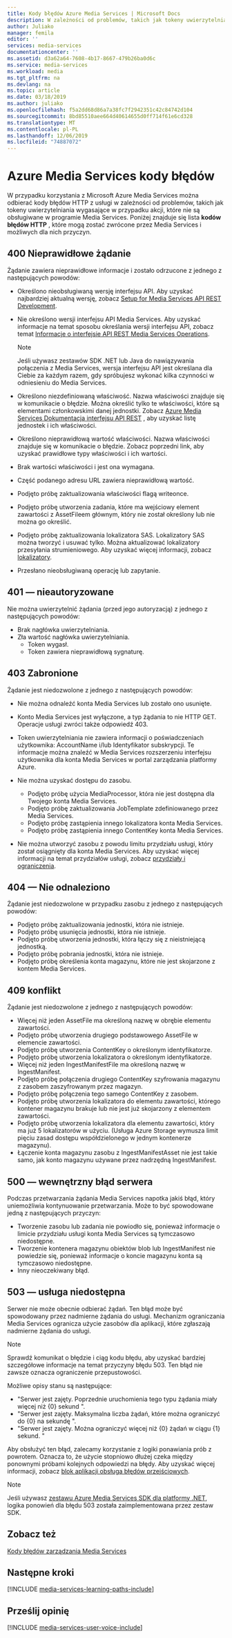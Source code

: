 ```yaml
---
title: Kody błędów Azure Media Services | Microsoft Docs
description: W zależności od problemów, takich jak tokeny uwierzytelniania, które nie są obsługiwane w programie Media Services, mogą zostać wyświetlone kody błędów HTTP z usługi. Ten artykuł zawiera omówienie kodów błędów interfejsu API Azure Media Services V2.
author: Juliako
manager: femila
editor: ''
services: media-services
documentationcenter: ''
ms.assetid: d3a62a64-7608-4b17-8667-479b26ba0d6c
ms.service: media-services
ms.workload: media
ms.tgt_pltfrm: na
ms.devlang: na
ms.topic: article
ms.date: 03/18/2019
ms.author: juliako
ms.openlocfilehash: f5a2dd68d86a7a38fc7f2942351c42c84742d104
ms.sourcegitcommit: 8bd85510aee664d40614655d0ff714f61e6cd328
ms.translationtype: MT
ms.contentlocale: pl-PL
ms.lasthandoff: 12/06/2019
ms.locfileid: "74887072"
---
```

# <a name="azure-media-services-error-codes"></a>Azure Media Services kody błędów
W przypadku korzystania z Microsoft Azure Media Services można odbierać kody błędów HTTP z usługi w zależności od problemów, takich jak tokeny uwierzytelniania wygasające w przypadku akcji, które nie są obsługiwane w programie Media Services. Poniżej znajduje się lista **kodów błędów HTTP** , które mogą zostać zwrócone przez Media Services i możliwych dla nich przyczyn.  

## <a name="400-bad-request"></a>400 Nieprawidłowe żądanie
Żądanie zawiera nieprawidłowe informacje i zostało odrzucone z jednego z następujących powodów:

* Określono nieobsługiwaną wersję interfejsu API. Aby uzyskać najbardziej aktualną wersję, zobacz [Setup for Media Services API REST Development](media-services-rest-how-to-use.md).
* Nie określono wersji interfejsu API Media Services. Aby uzyskać informacje na temat sposobu określania wersji interfejsu API, zobacz temat [Informacje o interfejsie API REST Media Services Operations](https://docs.microsoft.com/rest/api/media/operations/azure-media-services-rest-api-reference).
  
  > [!NOTE]
  > Jeśli używasz zestawów SDK .NET lub Java do nawiązywania połączenia z Media Services, wersja interfejsu API jest określana dla Ciebie za każdym razem, gdy spróbujesz wykonać kilka czynności w odniesieniu do Media Services.
  > 
  > 
* Określono niezdefiniowaną właściwość. Nazwa właściwości znajduje się w komunikacie o błędzie. Można określić tylko te właściwości, które są elementami członkowskimi danej jednostki. Zobacz [Azure Media Services Dokumentacja interfejsu API REST](https://docs.microsoft.com/rest/api/media/operations/azure-media-services-rest-api-reference) , aby uzyskać listę jednostek i ich właściwości.
* Określono nieprawidłową wartość właściwości. Nazwa właściwości znajduje się w komunikacie o błędzie. Zobacz poprzedni link, aby uzyskać prawidłowe typy właściwości i ich wartości.
* Brak wartości właściwości i jest ona wymagana.
* Część podanego adresu URL zawiera nieprawidłową wartość.
* Podjęto próbę zaktualizowania właściwości flagą writeonce.
* Podjęto próbę utworzenia zadania, które ma wejściowy element zawartości z AssetFileem głównym, który nie został określony lub nie można go określić.
* Podjęto próbę zaktualizowania lokalizatora SAS. Lokalizatory SAS można tworzyć i usuwać tylko. Można aktualizować lokalizatory przesyłania strumieniowego. Aby uzyskać więcej informacji, zobacz [lokalizatory](https://docs.microsoft.com/rest/api/media/operations/locator).
* Przesłano nieobsługiwaną operację lub zapytanie.

## <a name="401-unauthorized"></a>401 — nieautoryzowane
Nie można uwierzytelnić żądania (przed jego autoryzacją) z jednego z następujących powodów:

* Brak nagłówka uwierzytelniania.
* Zła wartość nagłówka uwierzytelniania.
  * Token wygasł. 
  * Token zawiera nieprawidłową sygnaturę.

## <a name="403-forbidden"></a>403 Zabronione
Żądanie jest niedozwolone z jednego z następujących powodów:

* Nie można odnaleźć konta Media Services lub zostało ono usunięte.
* Konto Media Services jest wyłączone, a typ żądania to nie HTTP GET. Operacje usługi zwróci także odpowiedź 403.
* Token uwierzytelniania nie zawiera informacji o poświadczeniach użytkownika: AccountName i/lub Identyfikator subskrypcji. Te informacje można znaleźć w Media Services rozszerzeniu interfejsu użytkownika dla konta Media Services w portal zarządzania platformy Azure.
* Nie można uzyskać dostępu do zasobu.
  
  * Podjęto próbę użycia MediaProcessor, która nie jest dostępna dla Twojego konta Media Services.
  * Podjęto próbę zaktualizowania JobTemplate zdefiniowanego przez Media Services.
  * Podjęto próbę zastąpienia innego lokalizatora konta Media Services.
  * Podjęto próbę zastąpienia innego ContentKey konta Media Services.
* Nie można utworzyć zasobu z powodu limitu przydziału usługi, który został osiągnięty dla konta Media Services. Aby uzyskać więcej informacji na temat przydziałów usługi, zobacz [przydziały i ograniczenia](media-services-quotas-and-limitations.md).

## <a name="404-not-found"></a>404 — Nie odnaleziono
Żądanie jest niedozwolone w przypadku zasobu z jednego z następujących powodów:

* Podjęto próbę zaktualizowania jednostki, która nie istnieje.
* Podjęto próbę usunięcia jednostki, która nie istnieje.
* Podjęto próbę utworzenia jednostki, która łączy się z nieistniejącą jednostką.
* Podjęto próbę pobrania jednostki, która nie istnieje.
* Podjęto próbę określenia konta magazynu, które nie jest skojarzone z kontem Media Services.  

## <a name="409-conflict"></a>409 konflikt
Żądanie jest niedozwolone z jednego z następujących powodów:

* Więcej niż jeden AssetFile ma określoną nazwę w obrębie elementu zawartości.
* Podjęto próbę utworzenia drugiego podstawowego AssetFile w elemencie zawartości.
* Podjęto próbę utworzenia ContentKey o określonym identyfikatorze.
* Podjęto próbę utworzenia lokalizatora o określonym identyfikatorze.
* Więcej niż jeden IngestManifestFile ma określoną nazwę w IngestManifest.
* Podjęto próbę połączenia drugiego ContentKey szyfrowania magazynu z zasobem zaszyfrowanym przez magazyn.
* Podjęto próbę połączenia tego samego ContentKey z zasobem.
* Podjęto próbę utworzenia lokalizatora do elementu zawartości, którego kontener magazynu brakuje lub nie jest już skojarzony z elementem zawartości.
* Podjęto próbę utworzenia lokalizatora dla elementu zawartości, który ma już 5 lokalizatorów w użyciu. (Usługa Azure Storage wymusza limit pięciu zasad dostępu współdzielonego w jednym kontenerze magazynu).
* Łączenie konta magazynu zasobu z IngestManifestAsset nie jest takie samo, jak konto magazynu używane przez nadrzędną IngestManifest.  

## <a name="500-internal-server-error"></a>500 — wewnętrzny błąd serwera
Podczas przetwarzania żądania Media Services napotka jakiś błąd, który uniemożliwia kontynuowanie przetwarzania. Może to być spowodowane jedną z następujących przyczyn:

* Tworzenie zasobu lub zadania nie powiodło się, ponieważ informacje o limicie przydziału usługi konta Media Services są tymczasowo niedostępne.
* Tworzenie kontenera magazynu obiektów blob lub IngestManifest nie powiedzie się, ponieważ informacje o koncie magazynu konta są tymczasowo niedostępne.
* Inny nieoczekiwany błąd.

## <a name="503-service-unavailable"></a>503 — usługa niedostępna
Serwer nie może obecnie odbierać żądań. Ten błąd może być spowodowany przez nadmierne żądania do usługi. Mechanizm ograniczania Media Services ogranicza użycie zasobów dla aplikacji, które zgłaszają nadmierne żądania do usługi.

> [!NOTE]
> Sprawdź komunikat o błędzie i ciąg kodu błędu, aby uzyskać bardziej szczegółowe informacje na temat przyczyny błędu 503. Ten błąd nie zawsze oznacza ograniczenie przepustowości.
> 
> 

Możliwe opisy stanu są następujące:

* "Serwer jest zajęty. Poprzednie uruchomienia tego typu żądania miały więcej niż {0} sekund ".
* "Serwer jest zajęty. Maksymalna liczba żądań, które można ograniczyć do {0} na sekundę ".
* "Serwer jest zajęty. Można ograniczyć więcej niż {0} żądań w ciągu {1} sekund. "

Aby obsłużyć ten błąd, zalecamy korzystanie z logiki ponawiania prób z powrotem. Oznacza to, że użycie stopniowo dłużej czeka między ponownymi próbami kolejnych odpowiedzi na błędy.  Aby uzyskać więcej informacji, zobacz [blok aplikacji obsługa błędów przejściowych](https://msdn.microsoft.com/library/hh680905.aspx).

> [!NOTE]
> Jeśli używasz [zestawu Azure Media Services SDK dla platformy .NET](https://github.com/Azure/azure-sdk-for-media-services/tree/master), logika ponowień dla błędu 503 została zaimplementowana przez zestaw SDK.  
> 
> 

## <a name="see-also"></a>Zobacz też
[Kody błędów zarządzania Media Services](https://msdn.microsoft.com/library/windowsazure/dn167016.aspx)

## <a name="next-steps"></a>Następne kroki
[!INCLUDE [media-services-learning-paths-include](../../../includes/media-services-learning-paths-include.md)]

## <a name="provide-feedback"></a>Prześlij opinię
[!INCLUDE [media-services-user-voice-include](../../../includes/media-services-user-voice-include.md)]

